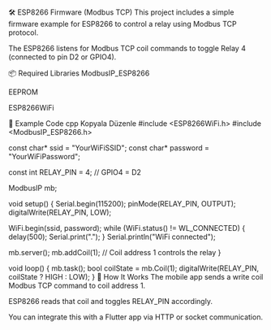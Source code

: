 🛠 ESP8266 Firmware (Modbus TCP)
This project includes a simple firmware example for ESP8266 to control a relay using Modbus TCP protocol.

The ESP8266 listens for Modbus TCP coil commands to toggle Relay 4 (connected to pin D2 or GPIO4).

📦 Required Libraries
ModbusIP_ESP8266

EEPROM

ESP8266WiFi

🔌 Example Code
cpp
Kopyala
Düzenle
#include <ESP8266WiFi.h>
#include <ModbusIP_ESP8266.h>

const char* ssid = "YourWiFiSSID";
const char* password = "YourWiFiPassword";

const int RELAY_PIN = 4; // GPIO4 = D2

ModbusIP mb;

void setup() {
  Serial.begin(115200);
  pinMode(RELAY_PIN, OUTPUT);
  digitalWrite(RELAY_PIN, LOW);

  WiFi.begin(ssid, password);
  while (WiFi.status() != WL_CONNECTED) {
    delay(500);
    Serial.print(".");
  }
  Serial.println("WiFi connected");

  mb.server();
  mb.addCoil(1); // Coil address 1 controls the relay
}

void loop() {
  mb.task();
  bool coilState = mb.Coil(1);
  digitalWrite(RELAY_PIN, coilState ? HIGH : LOW);
}
📡 How It Works
The mobile app sends a write coil Modbus TCP command to coil address 1.

ESP8266 reads that coil and toggles RELAY_PIN accordingly.

You can integrate this with a Flutter app via HTTP or socket communication.
